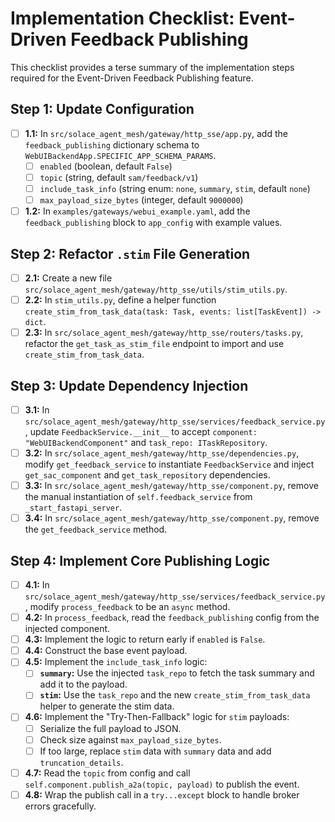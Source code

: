 # Implementation Checklist: Event-Driven Feedback Publishing

This checklist provides a terse summary of the implementation steps required for the Event-Driven Feedback Publishing feature.

## Step 1: Update Configuration

-   [ ] **1.1:** In `src/solace_agent_mesh/gateway/http_sse/app.py`, add the `feedback_publishing` dictionary schema to `WebUIBackendApp.SPECIFIC_APP_SCHEMA_PARAMS`.
    -   [ ] `enabled` (boolean, default `False`)
    -   [ ] `topic` (string, default `sam/feedback/v1`)
    -   [ ] `include_task_info` (string enum: `none`, `summary`, `stim`, default `none`)
    -   [ ] `max_payload_size_bytes` (integer, default `9000000`)
-   [ ] **1.2:** In `examples/gateways/webui_example.yaml`, add the `feedback_publishing` block to `app_config` with example values.

## Step 2: Refactor `.stim` File Generation

-   [ ] **2.1:** Create a new file `src/solace_agent_mesh/gateway/http_sse/utils/stim_utils.py`.
-   [ ] **2.2:** In `stim_utils.py`, define a helper function `create_stim_from_task_data(task: Task, events: list[TaskEvent]) -> dict`.
-   [ ] **2.3:** In `src/solace_agent_mesh/gateway/http_sse/routers/tasks.py`, refactor the `get_task_as_stim_file` endpoint to import and use `create_stim_from_task_data`.

## Step 3: Update Dependency Injection

-   [ ] **3.1:** In `src/solace_agent_mesh/gateway/http_sse/services/feedback_service.py`, update `FeedbackService.__init__` to accept `component: "WebUIBackendComponent"` and `task_repo: ITaskRepository`.
-   [ ] **3.2:** In `src/solace_agent_mesh/gateway/http_sse/dependencies.py`, modify `get_feedback_service` to instantiate `FeedbackService` and inject `get_sac_component` and `get_task_repository` dependencies.
-   [ ] **3.3:** In `src/solace_agent_mesh/gateway/http_sse/component.py`, remove the manual instantiation of `self.feedback_service` from `_start_fastapi_server`.
-   [ ] **3.4:** In `src/solace_agent_mesh/gateway/http_sse/component.py`, remove the `get_feedback_service` method.

## Step 4: Implement Core Publishing Logic

-   [ ] **4.1:** In `src/solace_agent_mesh/gateway/http_sse/services/feedback_service.py`, modify `process_feedback` to be an `async` method.
-   [ ] **4.2:** In `process_feedback`, read the `feedback_publishing` config from the injected component.
-   [ ] **4.3:** Implement the logic to return early if `enabled` is `False`.
-   [ ] **4.4:** Construct the base event payload.
-   [ ] **4.5:** Implement the `include_task_info` logic:
    -   [ ] **`summary`:** Use the injected `task_repo` to fetch the task summary and add it to the payload.
    -   [ ] **`stim`:** Use the `task_repo` and the new `create_stim_from_task_data` helper to generate the stim data.
-   [ ] **4.6:** Implement the "Try-Then-Fallback" logic for `stim` payloads:
    -   [ ] Serialize the full payload to JSON.
    -   [ ] Check size against `max_payload_size_bytes`.
    -   [ ] If too large, replace `stim` data with `summary` data and add `truncation_details`.
-   [ ] **4.7:** Read the `topic` from config and call `self.component.publish_a2a(topic, payload)` to publish the event.
-   [ ] **4.8:** Wrap the publish call in a `try...except` block to handle broker errors gracefully.
